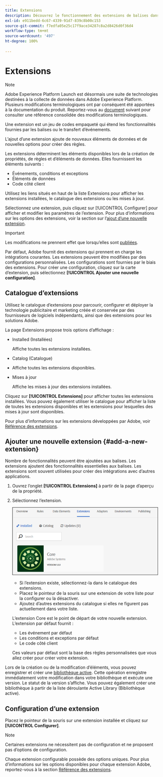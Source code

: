 ```yaml
---
title: Extensions
description: Découvrez le fonctionnement des extensions de balises dans Adobe Experience Platform.
exl-id: e911bedd-6c67-4339-91d7-839c8b00c153
source-git-commit: f7edfa05e25c17f9ace34287c8a2d8426d0f36d4
workflow-type: tm+mt
source-wordcount: '497'
ht-degree: 100%

---
```


# Extensions

>[!NOTE]
>
>Adobe Experience Platform Launch est désormais une suite de technologies destinées à la collecte de données dans Adobe Experience Platform. Plusieurs modifications terminologiques ont par conséquent été apportées à la documentation du produit. Reportez-vous au [document](../../../term-updates.md) suivant pour consulter une référence consolidée des modifications terminologiques.

Une extension est un jeu de codes empaqueté qui étend les fonctionnalités fournies par les balises ou le transfert dʼévénements.

L’ajout d’une extension ajoute de nouveaux éléments de données et de nouvelles options pour créer des règles.

Les extensions déterminent les éléments disponibles lors de la création de propriétés, de règles et d’éléments de données. Elles fournissent les éléments suivants :

* Événements, conditions et exceptions
* Éléments de données
* Code côté client

Utilisez les liens situés en haut de la liste Extensions pour afficher les extensions installées, le catalogue des extensions ou les mises à jour.

Sélectionnez une extension, puis cliquez sur [!UICONTROL Configurer] pour afficher et modifier les paramètres de l’extension. Pour plus dʼinformations sur les options des extensions, voir la section sur lʼ[ajout dʼune nouvelle extension](#add-a-new-extension).

>[!IMPORTANT]
>
>Les modifications ne prennent effet que lorsqu’elles sont [publiées](../../publishing/overview.md).

Par défaut, Adobe fournit des extensions qui prennent en charge les intégrations courantes. Les extensions peuvent être modifiées par des configurations personnalisées. Les configurations sont fournies par le biais des extensions. Pour créer une configuration, cliquez sur la carte d’extension, puis sélectionnez **[!UICONTROL Ajouter une nouvelle configuration]**.

## Catalogue d’extensions

Utilisez le catalogue dʼextensions pour parcourir, configurer et déployer la technologie publicitaire et marketing créée et conservée par des fournisseurs de logiciels indépendants, ainsi que des extensions pour les solutions Adobe.

La page Extensions propose trois options d’affichage :

* Installed (Installées)

   Affiche toutes les extensions installées.

* Catalog (Catalogue)
* Affiche toutes les extensions disponibles.
* Mises à jour

   Affiche les mises à jour des extensions installées.

Cliquez sur **[!UICONTROL Extensions]** pour afficher toutes les extensions installées. Vous pouvez également utiliser le catalogue pour afficher la liste de toutes les extensions disponibles et les extensions pour lesquelles des mises à jour sont disponibles.

Pour plus dʼinformations sur les extensions développées par Adobe, voir [Référence des extensions](../../../extensions/web/overview.md).

## Ajouter une nouvelle extension {#add-a-new-extension}

Nombre de fonctionnalités peuvent être ajoutées aux balises. Les extensions ajoutent des fonctionnalités essentielles aux balises. Les extensions sont souvent utilisées pour créer des intégrations avec d’autres applications.

1. Ouvrez l’onglet **[!UICONTROL Extensions]** à partir de la page d’aperçu de la propriété.
1. Sélectionnez l’extension.

   ![Extension Core](../../../images/extensions.png)

   * Si l’extension existe, sélectionnez-la dans le catalogue des extensions.
   * Placez le pointeur de la souris sur une extension de votre liste pour la configurer ou la désactiver.
   * Ajoutez d’autres extensions du catalogue si elles ne figurent pas actuellement dans votre liste.

   L’extension Core est le point de départ de votre nouvelle extension. L’extension par défaut fournit :

   * Les événement par défaut
   * Les conditions et exceptions par défaut
   * Le code côté client

   Ces valeurs par défaut sont la base des règles personnalisées que vous allez créer pour créer votre extension.

Lors de la création ou de la modification d’éléments, vous pouvez enregistrer et créer une [bibliothèque active](../../publishing/libraries.md#active-library). Cette opération enregistre immédiatement votre modification dans votre bibliothèque et exécute une version. Le statut de la version s’affiche. Vous pouvez également créer une bibliothèque à partir de la liste déroulante Active Library (Bibliothèque active).

## Configuration d’une extension

Placez le pointeur de la souris sur une extension installée et cliquez sur **[!UICONTROL Configurer]**.

>[!NOTE]
>
>Certaines extensions ne nécessitent pas de configuration et ne proposent pas d’options de configuration.

Chaque extension configurable possède des options uniques. Pour plus dʼinformations sur les options disponibles pour chaque extension Adobe, reportez-vous à la section [Référence des extensions](../../../extensions/web/overview.md).

